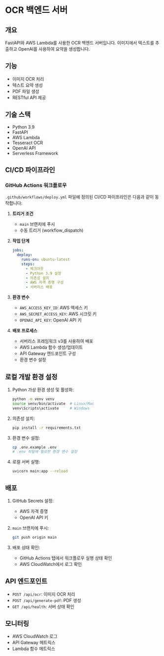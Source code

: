 # OCR 백엔드 서버

## 개요
FastAPI와 AWS Lambda를 사용한 OCR 백엔드 서버입니다. 이미지에서 텍스트를 추출하고 OpenAI를 사용하여 요약을 생성합니다.

## 기능
- 이미지 OCR 처리
- 텍스트 요약 생성
- PDF 파일 생성
- RESTful API 제공

## 기술 스택
- Python 3.9
- FastAPI
- AWS Lambda
- Tesseract OCR
- OpenAI API
- Serverless Framework

## CI/CD 파이프라인

### GitHub Actions 워크플로우
`.github/workflows/deploy.yml` 파일에 정의된 CI/CD 파이프라인은 다음과 같이 동작합니다:

1. **트리거 조건**
   - `main` 브랜치에 푸시
   - 수동 트리거 (workflow_dispatch)

2. **작업 단계**
   ```yaml
   jobs:
     deploy:
       runs-on: ubuntu-latest
       steps:
         - 체크아웃
         - Python 3.9 설정
         - 의존성 설치
         - AWS 자격 증명 구성
         - 서버리스 배포
   ```

3. **환경 변수**
   - `AWS_ACCESS_KEY_ID`: AWS 액세스 키
   - `AWS_SECRET_ACCESS_KEY`: AWS 시크릿 키
   - `OPENAI_API_KEY`: OpenAI API 키

4. **배포 프로세스**
   - 서버리스 프레임워크 v3를 사용하여 배포
   - AWS Lambda 함수 생성/업데이트
   - API Gateway 엔드포인트 구성
   - 환경 변수 설정

## 로컬 개발 환경 설정

1. Python 가상 환경 생성 및 활성화:
   ```bash
   python -m venv venv
   source venv/bin/activate  # Linux/Mac
   venv\Scripts\activate     # Windows
   ```

2. 의존성 설치:
   ```bash
   pip install -r requirements.txt
   ```

3. 환경 변수 설정:
   ```bash
   cp .env.example .env
   # .env 파일에 필요한 환경 변수 설정
   ```

4. 로컬 서버 실행:
   ```bash
   uvicorn main:app --reload
   ```

## 배포

1. GitHub Secrets 설정:
   - AWS 자격 증명
   - OpenAI API 키

2. `main` 브랜치에 푸시:
   ```bash
   git push origin main
   ```

3. 배포 상태 확인:
   - GitHub Actions 탭에서 워크플로우 실행 상태 확인
   - AWS CloudWatch에서 로그 확인

## API 엔드포인트

- `POST /api/ocr`: 이미지 OCR 처리
- `POST /api/generate-pdf`: PDF 생성
- `GET /api/health`: 서버 상태 확인

## 모니터링

- AWS CloudWatch 로그
- API Gateway 메트릭스
- Lambda 함수 메트릭스 